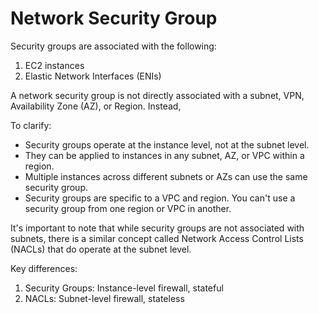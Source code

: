 # Network Security Group

Security groups are associated with the following:

1. EC2 instances
2. Elastic Network Interfaces (ENIs)



A network security group is not directly associated with a subnet, VPN, Availability Zone (AZ), or Region. Instead,&#x20;



To clarify:

* Security groups operate at the instance level, not at the subnet level.
* They can be applied to instances in any subnet, AZ, or VPC within a region.
* Multiple instances across different subnets or AZs can use the same security group.
* Security groups are specific to a VPC and region. You can't use a security group from one region or VPC in another.

It's important to note that while security groups are not associated with subnets, there is a similar concept called Network Access Control Lists (NACLs) that do operate at the subnet level.

Key differences:

1. Security Groups: Instance-level firewall, stateful
2. NACLs: Subnet-level firewall, stateless
